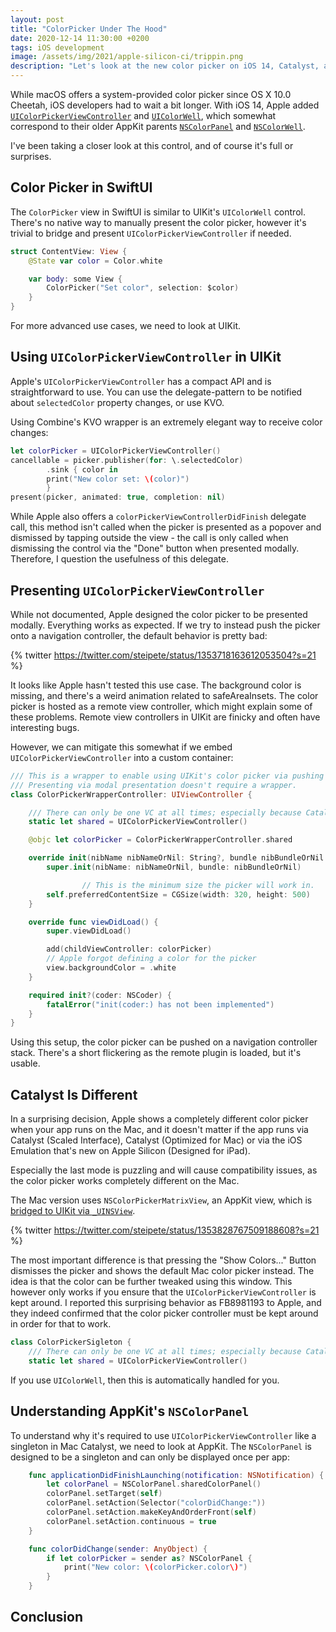 ```yaml
---
layout: post
title: "ColorPicker Under The Hood"
date: 2020-12-14 11:30:00 +0200
tags: iOS development
image: /assets/img/2021/apple-silicon-ci/trippin.png
description: "Let's look at the new color picker on iOS 14, Catalyst, and its AppKit legacy: NSColorPanel"
---
```


While macOS offers a system-provided color picker since OS X 10.0 Cheetah, iOS developers had to wait a bit longer. With iOS 14, Apple added [`UIColorPickerViewController`](https://developer.apple.com/documentation/uikit/uicolorpickerviewcontroller) and [`UIColorWell`](https://developer.apple.com/documentation/uikit/uicolorwell), which somewhat correspond to their older AppKit parents [`NSColorPanel`](https://developer.apple.com/documentation/appkit/nscolorpanel) and [`NSColorWell`](https://developer.apple.com/documentation/appkit/nscolorwell).

I've been taking a closer look at this control, and of course it's full or surprises.

## Color Picker in SwiftUI

The `ColorPicker` view in SwiftUI is similar to UIKit's `UIColorWell` control. There's no native way to manually present the color picker, however it's trivial to bridge and present `UIColorPickerViewController` if needed.

```swift
struct ContentView: View {
    @State var color = Color.white

    var body: some View {
	    ColorPicker("Set color", selection: $color)
    }
}
```

For more advanced use cases, we need to look at UIKit.

## Using `UIColorPickerViewController` in UIKit

Apple's `UIColorPickerViewController` has a compact API and is straightforward to use. You can use the delegate-pattern to be notified about `selectedColor` property changes, or use KVO.

Using Combine's KVO wrapper is an extremely elegant way to receive color changes:

```swift
let colorPicker = UIColorPickerViewController()
cancellable = picker.publisher(for: \.selectedColor)
        .sink { color in
        print("New color set: \(color)")
        }
present(picker, animated: true, completion: nil)
```

While Apple also offers a `colorPickerViewControllerDidFinish` delegate call, this method isn't called when the picker is presented as a popover and dismissed by tapping outside the view - the call is only called when dismissing the control via the "Done" button when presented modally. Therefore, I question  the usefulness of this delegate.

## Presenting `UIColorPickerViewController`

While not documented, Apple designed the color picker to be presented modally. Everything works as expected. If we try to instead push the picker onto a navigation controller, the default behavior is pretty bad:

{% twitter https://twitter.com/steipete/status/1353718163612053504?s=21 %}

It looks like Apple hasn't tested this use case. The background color is missing, and there's a weird animation related to safeAreaInsets. The color picker is hosted as a remote view controller, which might explain some of these problems. Remote view controllers in UIKit are finicky and often have interesting bugs.

However, we can mitigate this somewhat if we embed `UIColorPickerViewController` into a custom container:

```swift
/// This is a wrapper to enable using UIKit's color picker via pushing in a navigation controller.
/// Presenting via modal presentation doesn't require a wrapper.
class ColorPickerWrapperController: UIViewController {

    /// There can only be one VC at all times; especially because Catalyst uses this with an external window.
    static let shared = UIColorPickerViewController()

    @objc let colorPicker = ColorPickerWrapperController.shared

    override init(nibName nibNameOrNil: String?, bundle nibBundleOrNil: Bundle?) {
        super.init(nibName: nibNameOrNil, bundle: nibBundleOrNil)

				// This is the minimum size the picker will work in.
        self.preferredContentSize = CGSize(width: 320, height: 500)
    }

    override func viewDidLoad() {
        super.viewDidLoad()

        add(childViewController: colorPicker)
        // Apple forgot defining a color for the picker
        view.backgroundColor = .white
    }

    required init?(coder: NSCoder) {
        fatalError("init(coder:) has not been implemented")
    }
}
```

Using this setup, the color picker can be pushed on a navigation controller stack. There's a short flickering as the remote plugin is loaded, but it's usable.

## Catalyst Is Different

In a surprising decision, Apple shows a completely different color picker when your app runs on the Mac, and it doesn't matter if the app runs via Catalyst (Scaled Interface), Catalyst (Optimized for Mac) or via the iOS Emulation that's new on Apple Silicon (Designed for iPad).

Especially the last mode is puzzling and will cause compatibility issues, as the color picker works completely different on the Mac.

The Mac version uses `NSColorPickerMatrixView`, an AppKit view, which is [bridged to UIKit via `_UINSView`](https://twitter.com/steipete/status/1353836791774777345).

{% twitter https://twitter.com/steipete/status/1353828767509188608?s=21 %}

The most important difference is that pressing the "Show Colors..." Button dismisses the picker and shows the default Mac color picker instead. The idea is that the color can be further tweaked using this window. This however only works if you ensure that the `UIColorPickerViewController` is kept around. I reported this surprising behavior as FB8981193 to Apple, and they indeed confirmed that the color picker controller must be kept around in order for that to work.

```swift
class ColorPickerSigleton {
    /// There can only be one VC at all times; especially because Catalyst uses this with an external window.
    static let shared = UIColorPickerViewController()
```

If you use `UIColorWell`, then this is automatically handled for you.

## Understanding AppKit's `NSColorPanel`

To understand why it's required to use `UIColorPickerViewController` like a singleton in Mac Catalyst, we need to look at AppKit. The `NSColorPanel` is designed to be a singleton and can only be displayed once per app:

```swift
	func applicationDidFinishLaunching(notification: NSNotification) {
		let colorPanel = NSColorPanel.sharedColorPanel()
		colorPanel.setTarget(self)
		colorPanel.setAction(Selector("colorDidChange:"))
		colorPanel.setAction.makeKeyAndOrderFront(self)
		colorPanel.setAction.continuous = true
	}

	func colorDidChange(sender: AnyObject) {
		if let colorPicker = sender as? NSColorPanel {
			print("New color: \(colorPicker.color\)")
		}
	}
```

## Conclusion